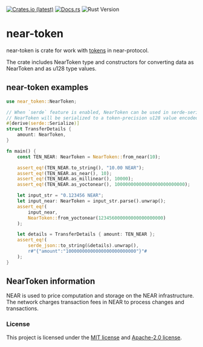 <p>
    <a href="https://crates.io/crates/near-token"><img src="https://img.shields.io/crates/dv/near-token?style=flat-square&logo=near&label=crates.io" alt="Crates.io (latest)"></a>
    <a href="https://docs.rs/near-token/latest/near_token"><img src="https://img.shields.io/docsrs/near-token?style=flat-square" alt="Docs.rs"></a>
    <img src="https://img.shields.io/badge/rustc-1.68%2B-lightgray.svg?style=flat-square" alt="Rust Version">
</p>

# near-token
near-token is crate for work with [tokens](https://docs.near.org/concepts/basics/tokens) in near-protocol.

The crate includes NearToken type and constructors for converting data as NearToken and as u128 type values.

## near-token examples 
```rust
use near_token::NearToken;

// When `serde` feature is enabled, NearToken can be used in serde-serializable structs.
// NearToken will be serialized to a token-precision u128 value encoded as string.
#[derive(serde::Serialize)]
struct TransferDetails {
    amount: NearToken,
}

fn main() {
    const TEN_NEAR: NearToken = NearToken::from_near(10);

    assert_eq!(TEN_NEAR.to_string(), "10.00 NEAR");
    assert_eq!(TEN_NEAR.as_near(), 10);
    assert_eq!(TEN_NEAR.as_millinear(), 10000);
    assert_eq!(TEN_NEAR.as_yoctonear(), 10000000000000000000000000);

    let input_str = "0.123456 NEAR";
    let input_near: NearToken = input_str.parse().unwrap();
    assert_eq!(
        input_near,
        NearToken::from_yoctonear(123456000000000000000000)
    );

    let details = TransferDetails { amount: TEN_NEAR };
    assert_eq!(
        serde_json::to_string(&details).unwrap(),
        r#"{"amount":"10000000000000000000000000"}"#
    );
}
```
## NearToken information
NEAR is used to price computation and storage on the NEAR infrastructure. The network charges transaction fees in NEAR to process changes and transactions.
 



### License

This project is licensed under the [MIT license] and [Apache-2.0 license].

[MIT license]: https://github.com/near/near-token/blob/main/LICENSE-MIT
[Apache-2.0 license]:  https://github.com/near/near-token/blob/main/LICENSE-APACHE
[For more information]: https://wiki.near.org/getting-started/near-token/



